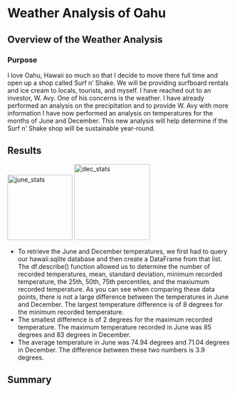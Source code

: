 # Weather Analysis of Oahu
## Overview of the Weather Analysis
### Purpose
I love Oahu, Hawaii so much so that I decide to move there full time and open up a shop called Surf n’ Shake. We will be providing surfboard rentals and ice cream to locals, tourists, and myself. I have reached out to an investor, W. Avy. One of his concerns is the weather. I have already performed an analysis on the precipitation and to provide W. Avy with more information I have now performed an analysis on temperatures for the months of June and December. This new analysis will help determine if the Surf n’ Shake shop will be sustainable year-round.
## Results
<img width="146" alt="june_stats" src="https://user-images.githubusercontent.com/103657822/175394675-65a6abe9-7e1f-401c-801b-9db182817c58.png">
<img width="170" alt="dec_stats" src="https://user-images.githubusercontent.com/103657822/175394682-002092d8-ed8f-4fe1-b1cf-b765f3b29dda.png">

* To retrieve the June and December temperatures, we first had to query our hawaii.sqlite database and then create a DataFrame from that list. The df.describe() function allowed us to determine the number of recorded temperatures, mean, standard deviation, minimum recorded temperature, the 25th, 50th, 75th percentiles, and the maxiumum recorded temperature. As you can see when comparing these data points, there is not a large difference between the temperatures in June and December. The largest temperature difference is of 8 degrees for the minimum recorded temperature.
* The smallest difference is of 2 degrees for the maximum recorded temperature. The maximum temperature recorded in June was 85 degrees and 83 degrees in December.
* The average temperature in June was 74.94 degrees and 71.04 degrees in December. The difference between these two numbers is 3.9 degrees.

## Summary
